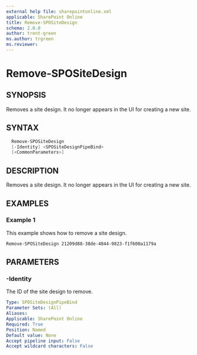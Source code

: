 ```yaml
---
external help file: sharepointonline.xml
applicable: SharePoint Online
title: Remove-SPOSiteDesign
schema: 2.0.0
author: trent-green
ms.author: trgreen
ms.reviewer:
---
```


# Remove-SPOSiteDesign

## SYNOPSIS

Removes a site design. It no longer appears in the UI for creating a new site.

## SYNTAX

```powershell
  Remove-SPOSiteDesign
  [-Identity] <SPOSiteDesignPipeBind>
  [<CommonParameters>]
```

## DESCRIPTION

Removes a site design. It no longer appears in the UI for creating a new site.

## EXAMPLES

### Example 1

This example shows how to remove a site design. 

```powershell
Remove-SPOSiteDesign 21209d88-38de-4844-9823-f1f600a1179a
```


## PARAMETERS

### -Identity
The ID of the site design to remove.

```yaml
Type: SPOSiteDesignPipeBind
Parameter Sets: (All)
Aliases: 
Applicable: SharePoint Online
Required: True 
Position: Named
Default value: None
Accept pipeline input: False
Accept wildcard characters: False  
```

